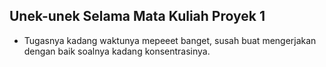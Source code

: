 ## Unek-unek Selama Mata Kuliah Proyek 1

* Tugasnya kadang waktunya mepeeet banget, susah buat mengerjakan dengan baik soalnya kadang konsentrasinya.